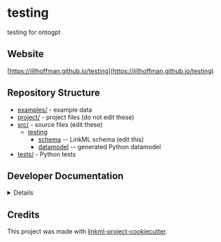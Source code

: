 # testing

testing for ontogpt

## Website

[https://jillhoffman.github.io/testing](https://jillhoffman.github.io/testing)

## Repository Structure

* [examples/](examples/) - example data
* [project/](project/) - project files (do not edit these)
* [src/](src/) - source files (edit these)
  * [testing](src/testing)
    * [schema](src/testing/schema) -- LinkML schema
      (edit this)
    * [datamodel](src/testing/datamodel) -- generated
      Python datamodel
* [tests/](tests/) - Python tests

## Developer Documentation

<details>
Use the `make` command to generate project artefacts:

* `make all`: make everything
* `make deploy`: deploys site
</details>

## Credits

This project was made with
[linkml-project-cookiecutter](https://github.com/linkml/linkml-project-cookiecutter).
